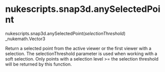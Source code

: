 # nukescripts.snap3d.anySelectedPoint
nukescripts.snap3d.anySelectedPoint(_selectionThreshold_)  _nukemath.Vector3

Return a selected point from the active viewer or the first viewer with a selection. The selectionThreshold parameter is used when working with a soft selection. Only points with a selection level >= the selection threshold will be returned by this function.